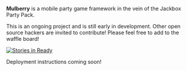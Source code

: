**Mulberry** is a mobile party game framework in the vein of the Jackbox Party Pack.

This is an ongoing project and is still early in development. Other open source hackers are invited to contribute! Please feel free to add to the waffle board!

[![Stories in Ready](https://badge.waffle.io/dane-johnson/mulberry.svg?label=ready&title=Ready)](http://waffle.io/dane-johnson/mulberry)

Deployment instructions coming soon!
